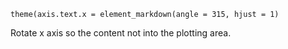 ```
theme(axis.text.x = element_markdown(angle = 315, hjust = 1)
```
Rotate x axis so the content not into the plotting area.

